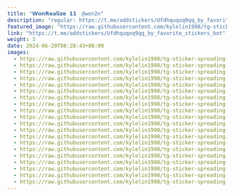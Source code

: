 ```yaml
---
title: "𝗪𝗼𝗻𝗥𝗲𝗮𝗹𝗶𝘇𝗲 𝟭𝟭︲@won2n"
description: "regular: https://t.me/addstickers/Ufdhquqoq9qq_by_favorite_stickers_bot"
featured_image: "https://raw.githubusercontent.com/kylelin1998/tg-sticker-spreading-worldwide-images/main/img/ed2c563a-afad-4c9b-ae85-454936418da2.jpg"
link: "https://t.me/addstickers/Ufdhquqoq9qq_by_favorite_stickers_bot"
weight: 3
date: 2024-06-20T08:28:43+08:00
images:
  - https://raw.githubusercontent.com/kylelin1998/tg-sticker-spreading-worldwide-images/main/img/ed2c563a-afad-4c9b-ae85-454936418da2.jpg
  - https://raw.githubusercontent.com/kylelin1998/tg-sticker-spreading-worldwide-images/main/img/e7abae03-a206-4660-8749-f97721ae367f.jpg
  - https://raw.githubusercontent.com/kylelin1998/tg-sticker-spreading-worldwide-images/main/img/b1d0255d-9748-484a-af7b-99d809a7c959.jpg
  - https://raw.githubusercontent.com/kylelin1998/tg-sticker-spreading-worldwide-images/main/img/edad53f5-eb75-43a4-a17a-b8f257a3c531.jpg
  - https://raw.githubusercontent.com/kylelin1998/tg-sticker-spreading-worldwide-images/main/img/25918071-d419-43d0-8108-116c556db049.jpg
  - https://raw.githubusercontent.com/kylelin1998/tg-sticker-spreading-worldwide-images/main/img/79bea657-e6f1-4336-9de9-3887b6f871fb.jpg
  - https://raw.githubusercontent.com/kylelin1998/tg-sticker-spreading-worldwide-images/main/img/d505473e-64bc-4a86-ae26-7380242c5785.jpg
  - https://raw.githubusercontent.com/kylelin1998/tg-sticker-spreading-worldwide-images/main/img/e853b161-a8b8-4bc5-9670-c3bb7d042761.jpg
  - https://raw.githubusercontent.com/kylelin1998/tg-sticker-spreading-worldwide-images/main/img/488b61a6-0a93-4698-a5d0-2872769a81f6.jpg
  - https://raw.githubusercontent.com/kylelin1998/tg-sticker-spreading-worldwide-images/main/img/87aa070c-bf07-4f5b-ae9f-d0602d5398aa.jpg
  - https://raw.githubusercontent.com/kylelin1998/tg-sticker-spreading-worldwide-images/main/img/5b296253-cffb-43a0-aedd-aefedc227dd0.jpg
  - https://raw.githubusercontent.com/kylelin1998/tg-sticker-spreading-worldwide-images/main/img/f197c906-c7b4-4147-b183-38f28c1cf4f4.jpg
  - https://raw.githubusercontent.com/kylelin1998/tg-sticker-spreading-worldwide-images/main/img/0f799516-14fd-4659-b154-f0370d321113.jpg
  - https://raw.githubusercontent.com/kylelin1998/tg-sticker-spreading-worldwide-images/main/img/c2858acb-3902-4917-8b79-75f1e5685d05.jpg
  - https://raw.githubusercontent.com/kylelin1998/tg-sticker-spreading-worldwide-images/main/img/c065a68d-67d6-486d-ab7b-039ac02a541b.jpg
  - https://raw.githubusercontent.com/kylelin1998/tg-sticker-spreading-worldwide-images/main/img/03a2d10d-d89f-42d7-90af-bd8ee423202a.jpg
  - https://raw.githubusercontent.com/kylelin1998/tg-sticker-spreading-worldwide-images/main/img/50355f5e-78a7-4fa9-9c4c-9dc26e7ad0d1.jpg
  - https://raw.githubusercontent.com/kylelin1998/tg-sticker-spreading-worldwide-images/main/img/ab7346ff-5caf-4c21-9ab1-7244a5559897.jpg
  - https://raw.githubusercontent.com/kylelin1998/tg-sticker-spreading-worldwide-images/main/img/d377a68b-dbd8-436f-ba21-6e384ef2a294.jpg
  - https://raw.githubusercontent.com/kylelin1998/tg-sticker-spreading-worldwide-images/main/img/25038915-e7c4-4b5f-b012-e668108e6ba0.jpg
---
```

